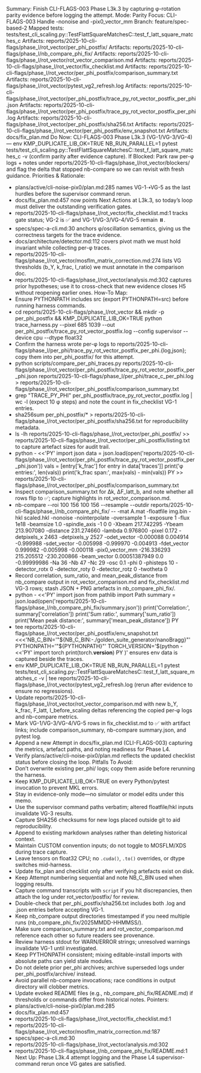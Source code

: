 Summary: Finish CLI-FLAGS-003 Phase L3k.3 by capturing φ-rotation parity evidence before logging the attempt.
Mode: Parity
Focus: CLI-FLAGS-003 Handle -nonoise and -pix0_vector_mm
Branch: feature/spec-based-2
Mapped tests: tests/test_cli_scaling.py::TestFlattSquareMatchesC::test_f_latt_square_matches_c
Artifacts: reports/2025-10-cli-flags/phase_l/rot_vector/per_phi_postfix/
Artifacts: reports/2025-10-cli-flags/phase_l/nb_compare_phi_fix/
Artifacts: reports/2025-10-cli-flags/phase_l/rot_vector/rot_vector_comparison.md
Artifacts: reports/2025-10-cli-flags/phase_l/rot_vector/fix_checklist.md
Artifacts: reports/2025-10-cli-flags/phase_l/rot_vector/per_phi_postfix/comparison_summary.txt
Artifacts: reports/2025-10-cli-flags/phase_l/rot_vector/pytest_vg2_refresh.log
Artifacts: reports/2025-10-cli-flags/phase_l/rot_vector/per_phi_postfix/trace_py_rot_vector_postfix_per_phi.json
Artifacts: reports/2025-10-cli-flags/phase_l/rot_vector/per_phi_postfix/trace_py_rot_vector_postfix_per_phi.log
Artifacts: reports/2025-10-cli-flags/phase_l/rot_vector/per_phi_postfix/sha256.txt
Artifacts: reports/2025-10-cli-flags/phase_l/rot_vector/per_phi_postfix/env_snapshot.txt
Artifacts: docs/fix_plan.md
Do Now: CLI-FLAGS-003 Phase L3k.3 (VG-1/VG-3/VG-4) — env KMP_DUPLICATE_LIB_OK=TRUE NB_RUN_PARALLEL=1 pytest tests/test_cli_scaling.py::TestFlattSquareMatchesC::test_f_latt_square_matches_c -v (confirm parity after evidence capture).
If Blocked: Park raw per-φ logs + notes under reports/2025-10-cli-flags/phase_l/rot_vector/blockers/ and flag the delta that stopped nb-compare so we can revisit with fresh guidance.
Priorities & Rationale:
- plans/active/cli-noise-pix0/plan.md:285 names VG-1⇢VG-5 as the last hurdles before the supervisor command rerun.
- docs/fix_plan.md:457 now points Next Actions at L3k.3, so today’s loop must deliver the outstanding verification gates.
- reports/2025-10-cli-flags/phase_l/rot_vector/fix_checklist.md:1 tracks gate status; VG-2 is ✅ and VG-1/VG-3/VG-4/VG-5 remain ⏸️.
- specs/spec-a-cli.md:30 anchors φ/oscillation semantics, giving us the correctness targets for the trace evidence.
- docs/architecture/detector.md:112 covers pivot math we must hold invariant while collecting per-φ traces.
- reports/2025-10-cli-flags/phase_l/rot_vector/mosflm_matrix_correction.md:274 lists VG thresholds (b_Y, k_frac, I_ratio) we must annotate in the comparison doc.
- reports/2025-10-cli-flags/phase_l/rot_vector/analysis.md:302 captures prior hypotheses; use it to cross-check that new evidence closes H5 without reopening earlier ones.
How-To Map:
- Ensure PYTHONPATH includes src (export PYTHONPATH=src) before running harness commands.
- cd reports/2025-10-cli-flags/phase_l/rot_vector && mkdir -p per_phi_postfix && KMP_DUPLICATE_LIB_OK=TRUE python trace_harness.py --pixel 685 1039 --out per_phi_postfix/trace_py_rot_vector_postfix.log --config supervisor --device cpu --dtype float32
- Confirm the harness wrote per-φ logs to reports/2025-10-cli-flags/phase_l/per_phi/trace_py_rot_vector_postfix_per_phi.{log,json}; copy them into per_phi_postfix/ for this attempt.
- python scripts/compare_per_phi_traces.py reports/2025-10-cli-flags/phase_l/rot_vector/per_phi_postfix/trace_py_rot_vector_postfix_per_phi.json reports/2025-10-cli-flags/phase_l/per_phi/trace_c_per_phi.log > reports/2025-10-cli-flags/phase_l/rot_vector/per_phi_postfix/comparison_summary.txt
- grep "TRACE_PY_PHI" per_phi_postfix/trace_py_rot_vector_postfix.log | wc -l (expect 10 φ steps) and note the count in fix_checklist VG-1 entries.
- sha256sum per_phi_postfix/* > reports/2025-10-cli-flags/phase_l/rot_vector/per_phi_postfix/sha256.txt for reproducibility metadata.
- ls -lh reports/2025-10-cli-flags/phase_l/rot_vector/per_phi_postfix/ >> reports/2025-10-cli-flags/phase_l/rot_vector/per_phi_postfix/listing.txt to capture artefact sizes for audit trail.
- python - <<'PY'
import json
data = json.load(open('reports/2025-10-cli-flags/phase_l/rot_vector/per_phi_postfix/trace_py_rot_vector_postfix_per_phi.json'))
vals = [entry['k_frac'] for entry in data['traces']]
print('φ entries:', len(vals))
print('k_frac span:', max(vals) - min(vals))
PY >> reports/2025-10-cli-flags/phase_l/rot_vector/per_phi_postfix/comparison_summary.txt
- Inspect comparison_summary.txt for Δk, ΔF_latt_b, and note whether all rows flip to ✅; capture highlights in rot_vector_comparison.md.
- nb-compare --roi 100 156 100 156 --resample --outdir reports/2025-10-cli-flags/phase_l/nb_compare_phi_fix/ -- -mat A.mat -floatfile img.bin -hkl scaled.hkl -nonoise -nointerpolate -oversample 1 -exposure 1 -flux 1e18 -beamsize 1.0 -spindle_axis -1 0 0 -Xbeam 217.742295 -Ybeam 213.907080 -distance 231.274660 -lambda 0.976800 -pixel 0.172 -detpixels_x 2463 -detpixels_y 2527 -odet_vector -0.000088 0.004914 -0.999988 -sdet_vector -0.005998 -0.999970 -0.004913 -fdet_vector 0.999982 -0.005998 -0.000118 -pix0_vector_mm -216.336293 215.205512 -230.200866 -beam_vector 0.00051387949 0.0 -0.99999986 -Na 36 -Nb 47 -Nc 29 -osc 0.1 -phi 0 -phisteps 10 -detector_rotx 0 -detector_roty 0 -detector_rotz 0 -twotheta 0
- Record correlation, sum_ratio, and mean_peak_distance from nb_compare output in rot_vector_comparison.md and fix_checklist.md VG-3 rows; stash JSON + PNG artefacts in nb_compare_phi_fix/.
- python - <<'PY'
import json
from pathlib import Path
summary = json.load(open('reports/2025-10-cli-flags/phase_l/nb_compare_phi_fix/summary.json'))
print('Correlation:', summary['correlation'])
print('Sum ratio:', summary['sum_ratio'])
print('Mean peak distance:', summary['mean_peak_distance'])
PY
- tee reports/2025-10-cli-flags/phase_l/rot_vector/per_phi_postfix/env_snapshot.txt <<<'NB_C_BIN='"${NB_C_BIN:-./golden_suite_generator/nanoBragg}"' PYTHONPATH='"${PYTHONPATH}"' TORCH_VERSION='$(python - <<'PY'
import torch
print(torch.__version__)
PY
)' ensures env data is captured beside the traces.
- env KMP_DUPLICATE_LIB_OK=TRUE NB_RUN_PARALLEL=1 pytest tests/test_cli_scaling.py::TestFlattSquareMatchesC::test_f_latt_square_matches_c -v | tee reports/2025-10-cli-flags/phase_l/rot_vector/pytest_vg2_refresh.log (rerun after evidence to ensure no regressions).
- Update reports/2025-10-cli-flags/phase_l/rot_vector/rot_vector_comparison.md with new b_Y, k_frac, F_latt, I_before_scaling deltas referencing the copied per-φ logs and nb-compare metrics.
- Mark VG-1/VG-3/VG-4/VG-5 rows in fix_checklist.md to ✅ with artifact links; include comparison_summary, nb-compare summary.json, and pytest log.
- Append a new Attempt in docs/fix_plan.md (CLI-FLAGS-003) capturing the metrics, artefact paths, and noting readiness for Phase L4.
- Verify plans/active/cli-noise-pix0/plan.md reflects the updated checklist status before closing the loop.
Pitfalls To Avoid:
- Don’t overwrite existing per_phi/ logs; copy them aside before rerunning the harness.
- Keep KMP_DUPLICATE_LIB_OK=TRUE on every Python/pytest invocation to prevent MKL errors.
- Stay in evidence-only mode—no simulator or model edits under this memo.
- Use the supervisor command paths verbatim; altered floatfile/hkl inputs invalidate VG-3 results.
- Capture SHA256 checksums for new logs placed outside git to aid reproducibility.
- Append to existing markdown analyses rather than deleting historical context.
- Maintain CUSTOM convention inputs; do not toggle to MOSFLM/XDS during trace capture.
- Leave tensors on float32 CPU; no `.cuda()`, `.to()` overrides, or dtype switches mid-harness.
- Update fix_plan and checklist only after verifying artefacts exist on disk.
- Keep Attempt numbering sequential and note NB_C_BIN used when logging results.
- Capture command transcripts with `script` if you hit discrepancies, then attach the log under rot_vector/postfix/ for review.
- Double-check that per_phi_postfix/sha256.txt includes both .log and .json entries before accepting VG-1.
- Keep nb_compare output directories timestamped if you need multiple runs (nb_compare_phi_fix/2025MMDD-HHMMSS/).
- Make sure comparison_summary.txt and rot_vector_comparison.md reference each other so future readers see provenance.
- Review harness stdout for WARN/ERROR strings; unresolved warnings invalidate VG-1 until investigated.
- Keep PYTHONPATH consistent; mixing editable-install imports with absolute paths can yield stale modules.
- Do not delete prior per_phi archives; archive superseded logs under per_phi_postfix/archive/ instead.
- Avoid parallel nb-compare invocations; race conditions in output directory will clobber metrics.
- Update evoked README files (e.g., nb_compare_phi_fix/README.md) if thresholds or commands differ from historical notes.
Pointers:
- plans/active/cli-noise-pix0/plan.md:285
- docs/fix_plan.md:457
- reports/2025-10-cli-flags/phase_l/rot_vector/fix_checklist.md:1
- reports/2025-10-cli-flags/phase_l/rot_vector/mosflm_matrix_correction.md:187
- specs/spec-a-cli.md:30
- reports/2025-10-cli-flags/phase_l/rot_vector/analysis.md:302
- reports/2025-10-cli-flags/phase_l/nb_compare_phi_fix/README.md:1
Next Up: Phase L3k.4 attempt logging and the Phase L4 supervisor-command rerun once VG gates are satisfied.
